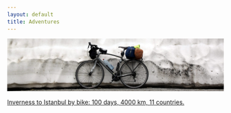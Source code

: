 ```yaml
---
layout: default
title: Adventures
---
```


<div class="adventure post">
<a href="/adventures/inverness-to-istanbul-by-bike">
<img class="shadow-box" src='/adventures/images/inverness-to-istanbul-by-bike-header.png' />
<p>
Inverness to Istanbul by bike: 100 days, 4000 km, 11 countries.
</p>
</a>
</div>
